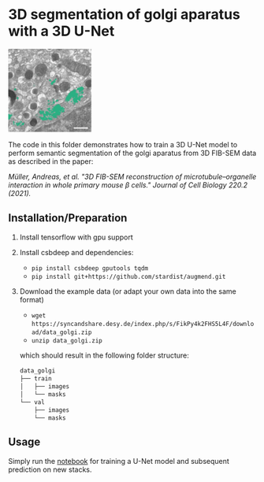 # 3D segmentation of golgi aparatus with a 3D U-Net

![](../figs/golgi.png)


The code in this folder demonstrates how to train a 3D U-Net model to perform semantic segmentation of the golgi aparatus from 3D FIB-SEM data as described in the paper:

*Müller, Andreas, et al. "3D FIB-SEM reconstruction of microtubule–organelle interaction in whole primary mouse β cells." Journal of Cell Biology 220.2 (2021).*


## Installation/Preparation  

1. Install tensorflow with gpu support 

2. Install csbdeep and dependencies:

    - `pip install csbdeep gputools tqdm`
    - `pip install git+https://github.com/stardist/augmend.git`
    
    
3. Download the example data (or adapt your own data into the same format)

    - `wget https://syncandshare.desy.de/index.php/s/FikPy4k2FHS5L4F/download/data_golgi.zip`
    - `unzip data_golgi.zip`

   which should result in the following folder structure:
    ```
    data_golgi
    ├── train
    │   ├── images
    │   └── masks
    └── val
        ├── images
        └── masks
    ```

## Usage

Simply run the [notebook](unet.ipynb) for training a U-Net model and subsequent prediction on new stacks. 